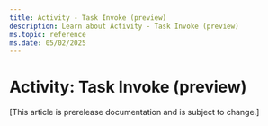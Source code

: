```yaml
---
title: Activity - Task Invoke (preview)
description: Learn about Activity - Task Invoke (preview)
ms.topic: reference
ms.date: 05/02/2025
---
```


# Activity: Task Invoke (preview)

[This article is prerelease documentation and is subject to change.]